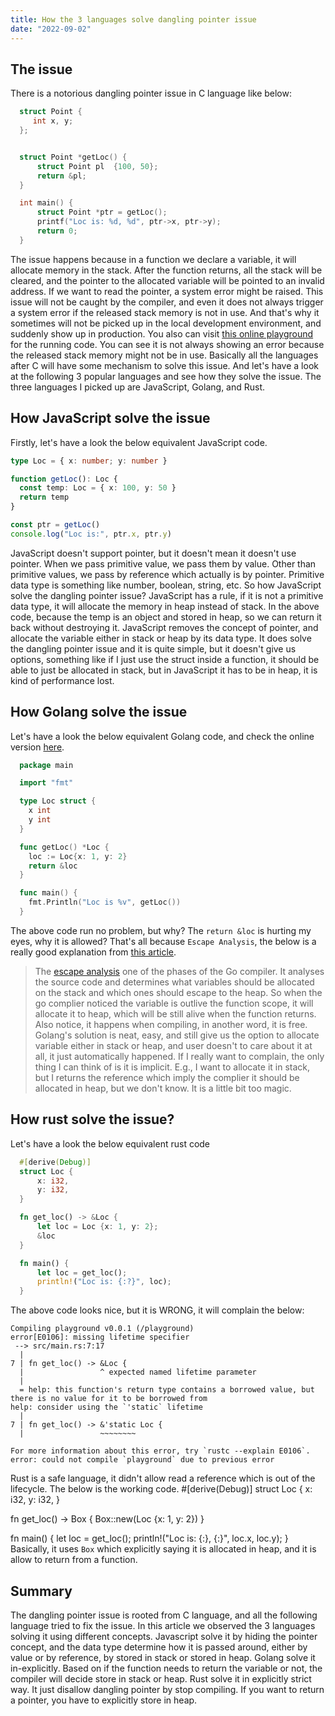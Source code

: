 ```yaml
---
title: How the 3 languages solve dangling pointer issue
date: "2022-09-02"
---
```


## The issue

There is a notorious dangling pointer issue in C language like below:

```c
  struct Point {
     int x, y;
  };


  struct Point *getLoc() {
      struct Point pl  {100, 50};
      return &pl;
  }

  int main() {
      struct Point *ptr = getLoc();
      printf("Loc is: %d, %d", ptr->x, ptr->y);
      return 0;
  }
```

The issue happens because in a function we declare a variable, it will allocate memory in the stack. After the function returns, all the stack will be cleared, and the pointer to the allocated variable will be pointed to an invalid address. If we want to read the pointer, a system error might be raised.
This issue will not be caught by the compiler, and even it does not always trigger a system error if the released stack memory is not in use. And that's why it sometimes will not be picked up in the local development environment, and suddenly show up in production.
You also can visit [this online playground](https://cplayground.com/?p=grasshopper-sardine-locust) for the running code. You can see it is not always showing an error because the released stack memory might not be in use.
Basically all the languages after C will have some mechanism to solve this issue. And let's have a look at the following 3 popular languages and see how they solve the issue. The three languages I picked up are JavaScript, Golang, and Rust.

## How JavaScript solve the issue

Firstly, let's have a look the below equivalent JavaScript code.

```ts
type Loc = { x: number; y: number }

function getLoc(): Loc {
  const temp: Loc = { x: 100, y: 50 }
  return temp
}

const ptr = getLoc()
console.log("Loc is:", ptr.x, ptr.y)
```

JavaScript doesn't support pointer, but it doesn't mean it doesn't use pointer. When we pass primitive value, we pass them by value. Other than primitive values, we pass by reference which actually is by pointer. Primitive data type is something like number, boolean, string, etc.
So how JavaScript solve the dangling pointer issue? JavaScript has a rule, if it is not a primitive data type, it will allocate the memory in heap instead of stack. In the above code, because the temp is an object and stored in heap, so we can return it back without destroying it.
JavaScript removes the concept of pointer, and allocate the variable either in stack or heap by its data type. It does solve the dangling pointer issue and it is quite simple, but it doesn't give us options, something like if I just use the struct inside a function, it should be able to just be allocated in stack, but in JavaScript it has to be in heap, it is kind of performance lost.

## How Golang solve the issue

Let's have a look the below equivalent Golang code, and check the online version [here](https://go.dev/play/p/Wy_w62GRStl).

```go
  package main

  import "fmt"

  type Loc struct {
  	x int
  	y int
  }

  func getLoc() *Loc {
  	loc := Loc{x: 1, y: 2}
  	return &loc
  }

  func main() {
  	fmt.Println("Loc is %v", getLoc())
  }
```

The above code run no problem, but why? The `return &loc` is hurting my eyes, why it is allowed?
That's all because `Escape Analysis`, the below is a really good explanation from [this article](https://medium.com/a-journey-with-go/go-introduction-to-the-escape-analysis-f7610174e890).

> The [escape analysis](https://en.wikipedia.org/wiki/Escape_analysis) one of the phases of the Go compiler. It analyses the source code and determines what variables should be allocated on the stack and which ones should escape to the heap.
> So when the go complier noticed the variable is outlive the function scope, it will allocate it to heap, which will be still alive when the function returns. Also notice, it happens when compiling, in another word, it is free.
> Golang's solution is neat, easy, and still give us the option to allocate variable either in stack or heap, and user doesn't to care about it at all, it just automatically happened. If I really want to complain, the only thing I can think of is it is implicit. E.g., I want to allocate it in stack, but I returns the reference which imply the complier it should be allocated in heap, but we don't know. It is a little bit too magic.

## How rust solve the issue?

Let's have a look the below equivalent rust code

```rust
  #[derive(Debug)]
  struct Loc {
      x: i32,
      y: i32,
  }

  fn get_loc() -> &Loc {
      let loc = Loc {x: 1, y: 2};
      &loc
  }

  fn main() {
      let loc = get_loc();
      println!("Loc is: {:?}", loc);
  }
```

The above code looks nice, but it is WRONG, it will complain the below:

```
Compiling playground v0.0.1 (/playground)
error[E0106]: missing lifetime specifier
 --> src/main.rs:7:17
  |
7 | fn get_loc() -> &Loc {
  |                 ^ expected named lifetime parameter
  |
  = help: this function's return type contains a borrowed value, but there is no value for it to be borrowed from
help: consider using the `'static` lifetime
  |
7 | fn get_loc() -> &'static Loc {
  |                 ~~~~~~~~

For more information about this error, try `rustc --explain E0106`.
error: could not compile `playground` due to previous error
```

Rust is a safe language, it didn't allow read a reference which is out of the lifecycle.
The below is the working code. #[derive(Debug)]
struct Loc {
x: i32,
y: i32,
}

fn get_loc() -> Box<Loc> {
Box::new(Loc {x: 1, y: 2})
}

fn main() {
let loc = get_loc();
println!("Loc is: {:}, {:}", loc.x, loc.y);
}
Basically, it uses `Box` which explicitly saying it is allocated in heap, and it is allow to return from a function.

## Summary

The dangling pointer issue is rooted from C language, and all the following language tried to fix the issue. In this article we observed the 3 languages solving it using different concepts.
Javascript solve it by hiding the pointer concept, and the data type determine how it is passed around, either by value or by reference, by stored in stack or stored in heap.
Golang solve it in-explicitly. Based on if the function needs to return the variable or not, the compiler will decide store in stack or heap.
Rust solve it in explicitly strict way. It just disallow dangling pointer by stop compiling. If you want to return a pointer, you have to explicitly store in heap.
